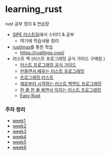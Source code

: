 # learning_rust
rust 공부 정리 &amp; 연습장

- [SIPE 러스트팀](https://github.com/sipe-team/2-1_rust)에서 스터디 & 공부
  - 여기에 학습내용 정리
- [rustlings](https://github.com/rust-lang/rustlings)를 통한 학습
  - https://rustlings.cool/
- 러스트 책 (러스트 프로그래밍 공식 가이드 구매완.)
  - [러스트 프로그래밍 공식 가이드](https://product.kyobobook.co.kr/detail/S000212236783)
  - [만들면서 배우는 러스트 프로그래밍](https://product.kyobobook.co.kr/detail/S000200551107)
  - [프로그래밍 러스트](https://product.kyobobook.co.kr/detail/S000200629958)
  - [제로부터 시작하는 러스트 백엔드 프로그래밍](https://product.kyobobook.co.kr/detail/S000212216062)
  - [한 줄 한 줄 짜면서 익히는 러스트 프로그래밍](https://product.kyobobook.co.kr/detail/S000061351231)
  - [Easy Rust](https://github.com/Dhghomon/easy_rust)

### 주차 정리
- [week1](https://github.com/saseungmin/learning_rust/tree/main/week1)
- [week2](https://github.com/saseungmin/learning_rust/tree/main/week2)
- [week3](https://github.com/saseungmin/learning_rust/tree/main/week3)
- [week4](https://github.com/saseungmin/learning_rust/tree/main/week4)
- [week5](https://github.com/saseungmin/learning_rust/tree/main/week5)
- [week6](https://github.com/saseungmin/learning_rust/tree/main/week6)
